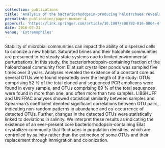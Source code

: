 ```yaml
---
collection: publications
title: 'Analysis of the bacteriorhodopsin-producing haloarchaea reveals a core community that is stable over time in the salt crystallizers of Eilat, Israel'
permalink: publication/paper-number-4
paperurl: 'https://link.springer.com/article/10.1007/s00792-016-0864-4'
date: 2016-07-21
venue: 'Extremophiles'
---
```


Stability of microbial communities can impact the ability of dispersed cells to colonize a new habitat. Saturated brines and their halophile communities are presumed to be steady state systems due to limited environmental perturbations. In this study, the bacteriorhodopsin-containing fraction of the haloarchaeal community from Eilat salt crystallizer ponds was sampled five times over 3 years. Analyses revealed the existence of a constant core as several OTUs were found repeatedly over the length of the study: OTUs comprising 52 % of the total cloned and sequenced PCR amplicons were found in every sample, and OTUs comprising 89 % of the total sequences were found in more than one, and often more than two samples. LIBSHUFF and UNIFRAC analyses showed statistical similarity between samples and Spearman’s coefficient denoted significant correlations between OTU pairs, indicating non-random patterns in abundance and co-occurrence of detected OTUs. Further, changes in the detected OTUs were statistically linked to deviations in salinity. We interpret these results as indicating the existence of an ever-present core bacteriorhodopsin-containing Eilat crystallizer community that fluctuates in population densities, which are controlled by salinity rather than the extinction of some OTUs and their replacement through immigration and colonization.
